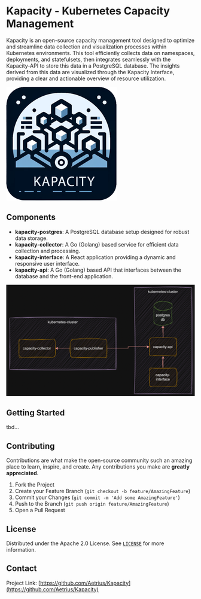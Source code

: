 # Kapacity -  Kubernetes Capacity Management

Kapacity is an open-source capacity management tool designed to optimize and streamline data collection and visualization processes within Kubernetes environments. This tool efficiently collects data on namespaces, deployments, and statefulsets, then integrates seamlessly with the Kapacity-API to store this data in a PostgreSQL database. The insights derived from this data are visualized through the Kapacity Interface, providing a clear and actionable overview of resource utilization.

![kapacity image](images/kapacity6.png)

## Components

- **kapacity-postgres**: A PostgreSQL database setup designed for robust data storage.
- **kapacity-collector**: A Go (Golang) based service for efficient data collection and processing.
- **kapacity-interface**: A React application providing a dynamic and responsive user interface.
- **kapacity-api**: A Go (Golang) based API that interfaces between the database and the front-end application.

![kapacity diagram](images/diagram2.png)

## Getting Started

tbd...



## Contributing

Contributions are what make the open-source community such an amazing place to learn, inspire, and create. Any contributions you make are **greatly appreciated**.

1. Fork the Project
2. Create your Feature Branch (`git checkout -b feature/AmazingFeature`)
3. Commit your Changes (`git commit -m 'Add some AmazingFeature'`)
4. Push to the Branch (`git push origin feature/AmazingFeature`)
5. Open a Pull Request

## License

Distributed under the Apache 2.0 License. See [`LICENSE`](https://github.com/Aetrius/Kapacity/blob/main/LICENSE) for more information.

## Contact

Project Link: [https://github.com/Aetrius/Kapacity](https://github.com/Aetrius/Kapacity)
